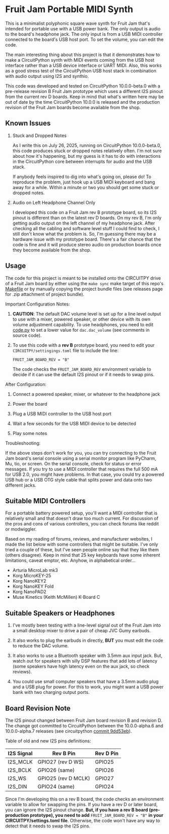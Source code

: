 <!-- SPDX-License-Identifier: MIT -->
<!-- SPDX-FileCopyrightText: Copyright 2025 Sam Blenny -->
# Fruit Jam Portable MIDI Synth

This is a minimalist polyphonic square wave synth for Fruit Jam that's intended
for portable use with a USB power bank. The only output is audio to the board's
headphone jack. The only input is from a USB MIDI controller connected to the
board's USB host port. To set the volume, you can edit the code.

The main interesting thing about this project is that it demonstrates how to
make a CircuitPython synth with MIDI events coming from the USB host interface
rather than a USB device interface or UART MIDI. Also, this works as a good
stress test of the CircuitPython USB host stack in combination with audio
output using I2S and synthio.

This code was developed and tested on CircuitPython 10.0.0-beta.0 with a
pre-release revision B Fruit Jam prototype which uses a different I2S pinout
from the current rev D boards. Keep in mind that what's written here may be out
of date by the time CircuitPython 10.0.0 is released and the production
revision of the Fruit Jam boards become available from the shop.


## Known Issues

1. Stuck and Dropped Notes

   As I write this on July 26, 2025, running on CircuitPython 10.0.0-beta.0,
   this code produces stuck or dropped notes relatively often. I'm not sure
   about how it's happening, but my guess is it has to do with interactions in
   the CircuitPython core between interrupts for audio and the USB stack.

   If anybody feels inspired to dig into what's going on, please do! To
   reproduce the problem, just hook up a USB MIDI keyboard and bang away for a
   while. Within a minute or two you should get some stuck or dropped notes.

2. Audio on Left Headphone Channel Only

   I developed this code on a Fruit Jam rev B prototype board, so its I2S
   pinout is different than on the latest rev D boards. On my rev B, I'm only
   getting audio output on the left channel of my headphone jack. After
   checking all the cabling and software level stuff I could find to check, I
   still don't know what the problem is. So, I'm guessing there may be a
   hardware issue with my prototype board. There's a fair chance that the code
   is fine and it will produce stereo audio on production boards once they
   become available from the shop.


## Usage

The code for this project is meant to be installed onto the CIRCUITPY drive of
a Fruit Jam board by either using the `make sync` make target of this repo's
[Makefile](Makefile) or by manually copying the project bundle files (see
releases page for .zip attachment of project bundle).

Important Configuration Notes:

1. **CAUTION**: The default DAC volume level is set up for a line level output
   to use with a mixer, powered speaker, or other device with its own volume
   adjustment capability. To use headphones, you need to edit
   [code.py](code.py) to set a lower value for `dac.dac_volume` (see comments
   in source code).

2. To use this code with a **rev B** prototype board, you need to edit your
   `CIRCUITPY/settingings.toml` file to include the line:

   ```
   FRUIT_JAM_BOARD_REV = "B"
   ```

   The code checks the `FRUIT_JAM_BOARD_REV` environment variable to decide if
   it can use the default I2S pinout or if it needs to swap pins.


After Configuration:

1. Connect a powered speaker, mixer, or whatever to the headphone jack

2. Power the board

3. Plug a USB MIDI controller to the USB host port

4. Wait a few seconds for the USB MIDI device to be detected

5. Play some notes


Troubleshooting:

If the above steps don't work for you, you can try connecting to the Fruit Jam
board's serial console using a serial monitor program like PyCharm, Mu, tio, or screen. On the serial console, check for status or error messages. If you try
to use a MIDI controller that requires the full 500 mA for USB 2.0, you might
have problems. In that case, you could try a powered USB hub or a USB OTG style
cable that splits power and data onto two different jacks.


## Suitable MIDI Controllers

For a portable battery powered setup, you'll want a MIDI controller that is
relatively small and that doesn't draw too much current. For discussion of the
pros and cons of various controllers, you can check forums like reddit or
modwiggler.

Based on my reading of forums, reviews, and manufacturer websites, I made the
list below with some controllers that might be suitable. I've only tried a
couple of these, but I've seen people online say that they like them (others
disagree). Keep in mind that 25 key keyboards have some inherent limitations,
caveat emptor, etc. Anyhow, in alphabetical order...

- Arturia MicroLab mk3
- Korg MicroKEY-25
- Korg NanoKEY2
- Korg NanoKEY Fold
- Korg NanoPAD2
- Muse Kinetics (Keith McMillen) K-Board C


## Suitable Speakers or Headphones

1. I've mostly been testing with a line-level signal out of the Fruit Jam
   into a small desktop mixer to drive a pair of cheap JVC Gumy earbuds.

2. It also works to plug the earbuds in directly, **BUT** you must edit the
   code to reduce the DAC volume.

3. It also works to use a Bluetooth speaker with 3.5mm aux input jack. But,
   watch out for speakers with silly DSP features that add lots of latency (some
   speakers have high latency even on the aux jack, so check reviews).

4. You could use small computer speakers that have a 3.5mm audio plug and a USB
   plug for power. For this to work, you might want a USB power bank with two
   charging output ports.


## Board Revision Note

The I2S pinout changed between Fruit Jam board revision B and revision D. The
change got committed to CircuitPython between the 10.0.0-alpha.6 and
10.0.0-alpha.7 releases (see circuitpython
[commit 9dd53eb](https://github.com/adafruit/circuitpython/commit/9dd53eb6c34994dc7ef7e2a4f21dfd7c7d8dbbd9)).

Table of old and new I2S pins definitions:

| I2S Signal | Rev B Pin           | Rev D Pin |
| ---------- | ------------------- | --------- |
| I2S_MCLK   | GPIO27 (rev D WS)   | GPIO25    |
| I2S_BCLK   | GPIO26 (same)       | GPIO26    |
| I2S_WS     | GPIO25 (rev D MCLK) | GPIO27    |
| I2S_DIN    | GPIO24 (same)       | GPIO24    |

Since I'm developing this on a rev B board, the code checks an environment
variable to allow for swapping the pins.  If you have a rev D or later board,
you can ignore the I2S pinout change. **But, if you have a rev B board
(pre-production prototype), you need to add** `FRUIT_JAM_BOARD_REV = "B"` **in
your CIRCUITPY/settings.toml file**. Otherwise, the code won't have any way to
detect that it needs to swap the I2S pins.
